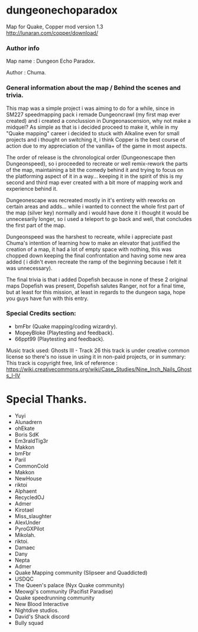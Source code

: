 # dungeonechoparadox
Map for Quake, Copper mod version 1.3 
http://lunaran.com/copper/download/
### Author info
Map name : Dungeon Echo Paradox.  

Author : Chuma.

### General information about the map / Behind the scenes and trivia.
This map was a simple project i was aiming to do for a while, since in SM227 speedmapping pack i remade Dungeoncrawl (my first map ever created) and i created a conclussion in Dungeonascension, why not make a midquel? As simple as that is i decided proceed to make it, while in my "Quake mapping" career i decided to stuck with Alkaline even for small projects and i thought on switching it, i think Copper is the best course of action due to my appreciation of the vanilla+ of the game in most aspects.

The order of release is the chronological order (Dungeonescape then Dungeonspeed), so i proceeded to recreate or well remix-rework the parts of the map, maintaining a bit the comedy behind it and trying to focus on the platforming aspect of it in a way... keeping it in the spirit of this is my second and third map ever created with a bit more of mapping work and experience behind it.

Dungeonescape was recreated mostly in it's entirety with reworks on certain areas and adds... while i wanted to connect the whole first part of the map (silver key) normally and i would have done it i thought it would be unnecesarily longer, so i used a teleport to go back and well, that concludes the first part of the map.

Dungeonspeed was the harshest to recreate, while i appreciate past Chuma's intention of learning how to make an elevator that justified the creation of a map, it had a lot of empty space with nothing, this was chopped down keeping the final confrontation and having some new area added ( i didn't even recreate the ramp of the beginning because i felt it was unnecessary).

The final trivia is that i added Dopefish because in none of these 2 original maps Dopefish was present, Dopefish salutes Ranger, not for a final time, but at least for this mission, at least in regards to the dungeon saga, hope you guys have fun with this entry.

### Special Credits section:
- bmFbr (Quake mapping/coding wizardry).
- MopeyBloke (Playtesting and feedback).
- 66ppt99 (Playtesting and feedback).

Music track used:
Ghosts III - Track 26
this track is under creative common license so there's no issue in using it in non-paid projects, or in summary:
This track is copyright free, link of reference : https://wiki.creativecommons.org/wiki/Case_Studies/Nine_Inch_Nails_Ghosts_I-IV

# Special Thanks.

- Yuyi
- Alunadrern
- ohEkate
- Boris SdK
- Em3raldTig3r
- Makkon
- bmFbr
- Paril
- CommonCold
- Makkon
- NewHouse
- riktoi
- Alphaent
- RecycledOJ
- Admer
- Kirotael
- Miss_slaughter
- AlexUnder
- PyroGXPilot
- Mikolah.
- riktoi.
- Damaec
- Dany
- Nepta
- Admer
- Quake Mapping community (Slipseer and Quaddicted)
- USDQC
- The Queen's palace (Nyx Quake community)
- Meowgi's community (Pacifist Paradise)
- Quake speedrunning community
- New Blood Interactive
- Nightdive studios.
- David's Shack discord
- Bully squad
